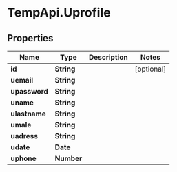# TempApi.Uprofile

## Properties

Name | Type | Description | Notes
------------ | ------------- | ------------- | -------------
**id** | **String** |  | [optional] 
**uemail** | **String** |  | 
**upassword** | **String** |  | 
**uname** | **String** |  | 
**ulastname** | **String** |  | 
**umale** | **String** |  | 
**uadress** | **String** |  | 
**udate** | **Date** |  | 
**uphone** | **Number** |  | 


